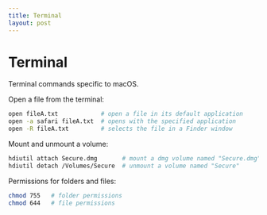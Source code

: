 ```yaml
---
title: Terminal
layout: post
---
```


# Terminal

Terminal commands specific to macOS.

Open a file from the terminal:

```bash
open fileA.txt            # open a file in its default application
open -a safari fileA.txt  # opens with the specified application
open -R fileA.txt         # selects the file in a Finder window
```

Mount and unmount a volume:

```bash
hdiutil attach Secure.dmg       # mount a dmg volume named "Secure.dmg"
hdiutil detach /Volumes/Secure  # unmount a volume named "Secure"
```

Permissions for folders and files:

```bash
chmod 755   # folder permissions
chmod 644   # file permissions
```
